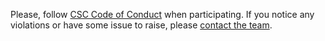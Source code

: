 Please, follow [CSC Code of Conduct](https://www.csc.fi/en/values) when participating. If you notice any violations or have some issue to raise, please [contact the team](mailto:rems@csc.fi).
